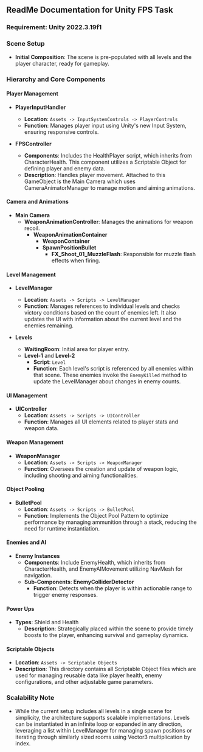 ## ReadMe Documentation for Unity FPS Task

### Requirement: Unity 2022.3.19f1 <Metal>

### Scene Setup
- **Initial Composition**: The scene is pre-populated with all levels and the player character, ready for gameplay.

### Hierarchy and Core Components

#### Player Management
- **PlayerInputHandler**
  - **Location**: `Assets -> InputSystemControls -> PlayerControls`
  - **Function**: Manages player input using Unity's new Input System, ensuring responsive controls.

- **FPSController**
  - **Components**: Includes the HealthPlayer script, which inherits from CharacterHealth. This component utilizes a Scriptable Object for defining player and enemy data.
  - **Description**: Handles player movement. Attached to this GameObject is the Main Camera which uses CameraAnimatorManager to manage motion and aiming animations.

#### Camera and Animations
- **Main Camera**
  - **WeaponAnimationController**: Manages the animations for weapon recoil.
    - **WeaponAnimationContainer**
      - **WeaponContainer**
      - **SpawnPositionBullet**
        - **FX_Shoot_01_MuzzleFlash**: Responsible for muzzle flash effects when firing.

#### Level Management
- **LevelManager**
  - **Location**: `Assets -> Scripts -> LevelManager`
  - **Function**: Manages references to individual levels and checks victory conditions based on the count of enemies left. It also updates the UI with information about the current level and the enemies remaining.

- **Levels**
  - **WaitingRoom**: Initial area for player entry.
  - **Level-1** and **Level-2**
    - **Script**: `Level`
    - **Function**: Each level's script is referenced by all enemies within that scene. These enemies invoke the `EnemyKilled` method to update the LevelManager about changes in enemy counts.

#### UI Management
- **UIController**
  - **Location**: `Assets -> Scripts -> UIController`
  - **Function**: Manages all UI elements related to player stats and weapon data.

#### Weapon Management
- **WeaponManager**
  - **Location**: `Assets -> Scripts -> WeaponManager`
  - **Function**: Oversees the creation and update of weapon logic, including shooting and aiming functionalities.

#### Object Pooling
- **BulletPool**
  - **Location**: `Assets -> Scripts -> BulletPool`
  - **Function**: Implements the Object Pool Pattern to optimize performance by managing ammunition through a stack, reducing the need for runtime instantiation.

#### Enemies and AI
- **Enemy Instances**
  - **Components**: Include EnemyHealth, which inherits from CharacterHealth, and EnemyAIMovement utilizing NavMesh for navigation.
  - **Sub-Components**: **EnemyColliderDetector**
    - **Function**: Detects when the player is within actionable range to trigger enemy responses.

#### Power Ups
- **Types**: Shield and Health
  - **Description**: Strategically placed within the scene to provide timely boosts to the player, enhancing survival and gameplay dynamics.

#### Scriptable Objects
- **Location**: `Assets -> Scriptable Objects`
- **Description**: This directory contains all Scriptable Object files which are used for managing reusable data like player health, enemy configurations, and other adjustable game parameters.

### Scalability Note
- While the current setup includes all levels in a single scene for simplicity, the architecture supports scalable implementations. Levels can be instantiated in an infinite loop or expanded in any direction, leveraging a list within LevelManager for managing spawn positions or iterating through similarly sized rooms using Vector3 multiplication by index.

